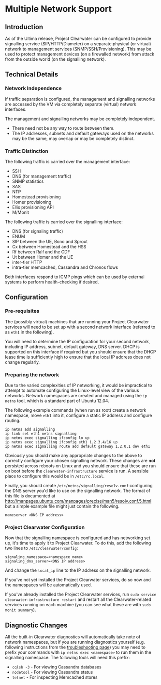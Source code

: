 # Multiple Network Support

## Introduction

As of the Ultima release, Project Clearwater can be configured to provide signalling service (SIP/HTTP/Diameter) on a separate physical (or virtual) network to management services (SNMP/SSH/Provisioning).  This may be used to protect management devices (on a firewalled network) from attack from the outside world (on the signalling network).

## Technical Details

### Network Independence

If traffic separation is configured, the management and signalling networks are accessed by the VM via completely separate (virtual) network interfaces.

The management and signalling networks may be completely independent.

 * There need not be any way to route between them.
 * The IP addresses, subnets and default gateways used on the networks may be the same, may overlap or may be completely distinct.

### Traffic Distinction

The following traffic is carried over the management interface:

 * SSH
 * DNS (for management traffic)
 * SNMP statistics
 * SAS
 * NTP
 * Homestead provisioning
 * Homer provisioning
 * Ellis provisioning API
 * M/Monit

The following traffic is carried over the signalling interface:

 * DNS (for signaling traffic)
 * ENUM
 * SIP between the UE, Bono and Sprout
 * Cx between Homestead and the HSS
 * Rf between Ralf and the CDF
 * Ut between Homer and the UE
 * inter-tier HTTP
 * intra-tier memcached, Cassandra and Chronos flows

Both interfaces respond to ICMP pings which can be used by external systems to perform health-checking if desired.

## Configuration

### Pre-requisites

The (possibly virtual) machines that are running your Project Clearwater services will need to be set up with a second network interface (referred to as `eth1` in the following).

You will need to determine the IP configuration for your second network, including IP address, subnet, default gateway, DNS server.  DHCP is supported on this interface if required but you should ensure that the DHCP lease time is sufficiently high to ensure that the local IP address does not change regularly.

### Preparing the network

Due to the varied complexities of IP networking, it would be impractical to attempt to automate configuring the Linux-level view of the various networks.  Network namespaces are created and managed using the `ip netns` tool, which is a standard part of Ubuntu 12.04.

The following example commands (when run as root) create a network namespace, move `eth1` into it, configure a static IP address and configure routing.

    ip netns add signalling
    ip link set eth1 netns signalling
    ip netns exec signalling ifconfig lo up
    ip netns exec signalling ifconfig eth1 1.2.3.4/16 up
    ip netns exec signalling route add default gateway 1.2.0.1 dev eth1

Obviously you should make any appropriate changes to the above to correctly configure your chosen signalling network.  These changes are **not** persisted across reboots on Linux and you should ensure that these are run on boot before the `clearwater-infrastructure` service is run.  A sensible place to configure this would be in `/etc/rc.local`.

Finally, you should create `/etc/netns/signalling/resolv.conf` configuring the DNS server you'd like to use on the signalling network.  The format of this file is documented at <http://manpages.ubuntu.com/manpages/precise/man5/resolv.conf.5.html> but a simple example file might just contain the following.

    nameserver <DNS IP address>

### Project Clearwater Configuration

Now that the signalling namespace is configured and has networking set up, it's time to apply it to Project Clearwater.  To do this, add the following two lines to `/etc/clearwater/config`:

    signaling_namespace=<namespace name>
    signaling_dns_server=<DNS IP address>

And change the `local_ip` line to the IP address on the signalling network.

If you've not yet installed the Project Clearwater services, do so now and the namespaces will be automatically used.

If you've already installed the Project Clearwater services, run `sudo service clearwater-infrastructure restart` and restart all the Clearwater-related services running on each machine (you can see what these are with `sudo monit summary`).

## Diagnostic Changes

All the built-in Clearwater diagnostics will automatically take note of network namespaces, but if you are running diagnostics yourself (e.g. following instructions from the [troubleshooting page](http://clearwater.readthedocs.org/en/latest/Troubleshooting_and_Recovery)) you may need to prefix your commands with `ip netns exec <namespace>` to run them in the signalling namespace.  The following tools will need this prefix:

 * `cqlsh -3` - For viewing Cassandra databases
 * `nodetool` - For viewing Cassandra status
 * `telnet` - For inspecting Memcached stores
